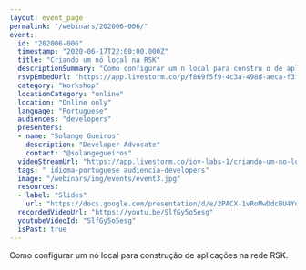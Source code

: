 ```yaml
---
layout: event_page
permalink: "/webinars/202006-006/"
event:
  id: "202006-006"
  timestamp: "2020-06-17T22:00:00.000Z"
  title: "Criando um nó local na RSK"
  descriptionSummary: "Como configurar um n local para constru o de aplica es na rede RSK."
  rsvpEmbedUrl: "https://app.livestorm.co/p/f869f5f9-4c3a-498d-aeca-f3fecd0099ff/form"
  category: "Workshop"
  locationCategory: "online"
  location: "Online only"
  language: "Portuguese"
  audiences: "developers"
  presenters:
  - name: "Solange Gueiros"
    description: "Developer Advocate"
    contact: "@solangegueiros"
  videoStreamUrl: "https://app.livestorm.co/iov-labs-1/criando-um-no-local-na-rsk"
  tags: " idioma-portuguese audiencia-developers"
  image: "/webinars/img/events/event3.jpg"
  resources:
  - label: "Slides"
    url: "https://docs.google.com/presentation/d/e/2PACX-1vRoMwDdcBU4YujKCotpkkskYO6UlXlQhh_pEl2NwLePUvDrId6hMxoHzTHBXBLNHIFiMBXx1IYgPIgw/pub?start=true&loop=false&delayms=5000"
  recordedVideoUrl: "https://youtu.be/SlfGy5o5esg"
  youtubeVideoId: "SlfGy5o5esg"
  isPast: true
---
```



Como configurar um nó local para construção de aplicações na rede RSK.

